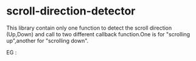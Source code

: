 # scroll-direction-detector

This library contain only one function to detect the scroll direction (Up,Down) and call to two different callback function.One is for "scrolling up",another for "scrolling down".

EG : 

<script>
    scrollUpDown(scroll_up(), scroll_down());
</script>
